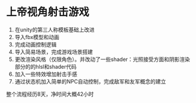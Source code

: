 # 上帝视角射击游戏
1. 在unity的第三人称模板基础上改进
2. 导入fbx模型和动画
3. 完成动画控制逻辑
4. 导入简易场景，完成游戏场景搭建
5. 更改渲染风格（仅限角色）。并改动了一些shader：光照接受方面和阴影渲染部分的的hlsl和shader代码
6. 加入一些特效增加射击手感
7. 通过状态机加入简单的NPC自动控制，完成敌军和友军概念的建立

整个流程经历8天，净时间大概42小时

